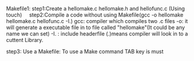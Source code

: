 Makefile1:
step1:Create a hellomake.c hellomake.h and hellofunc.c (Using touch)
   
step2:Compile a code without using Makefile(gcc -o hellomake hellomake.c hellofunc.c -I.)
gcc: compiler which compiles two .c files
-o: it will generate a executable file in to file called "hellomake"(It could be any name we can set)
-I. : include  headerfile (.)means compiler will look in to a cuttent Library.
 
step3: Use a Makefile:
To use a Make command TAB key is must
